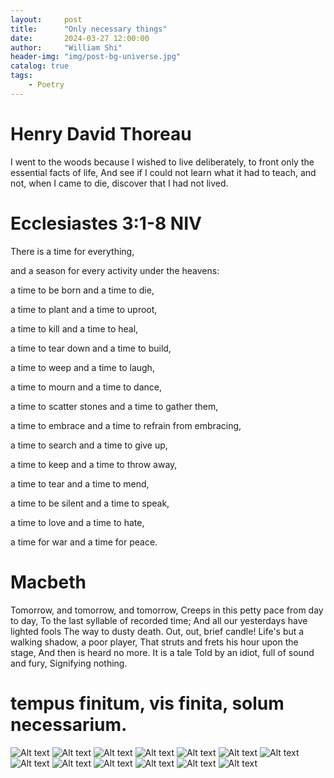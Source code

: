 ```yaml
---
layout:     post
title:      "Only necessary things"
date:       2024-03-27 12:00:00
author:     "William Shi"
header-img: "img/post-bg-universe.jpg"
catalog: true
tags:
    - Poetry
---
```

# Henry David Thoreau
I went to the woods because I wished to live deliberately,
to front only the essential facts of life,
And see if I could not learn what it had to teach,
and not, when I came to die, discover that I had not lived.


# Ecclesiastes 3:1-8 NIV

There is a time for everything, 

and a season for every activity under the heavens: 

a time to be born and a time to die, 

a time to plant and a time to uproot,

 a time to kill and a time to heal, 
 
 a time to tear down and a time to build, 
 
 a time to weep and a time to laugh, 
 
 a time to mourn and a time to dance, 
 
 a time to scatter stones and a time to gather them, 
 
 a time to embrace and a time to refrain from embracing, 
 
 a time to search and a time to give up,
 
  a time to keep and a time to throw away, 
  
  a time to tear and a time to mend, 
  
  a time to be silent and a time to speak,
  
   a time to love and a time to hate, 
   
   a time for war and a time for peace.


# Macbeth

Tomorrow, and tomorrow, and tomorrow,
Creeps in this petty pace from day to day,
To the last syllable of recorded time;
And all our yesterdays have lighted fools
The way to dusty death. Out, out, brief candle!
Life's but a walking shadow, a poor player,
That struts and frets his hour upon the stage,
And then is heard no more. It is a tale
Told by an idiot, full of sound and fury,
Signifying nothing.


# tempus finitum, vis finita, solum necessarium.

![Alt text](https://raw.githubusercontent.com/swl007007/swl007007.github.io/master/_posts/040524/Screenshot%202024-04-05%20181339.png "universe")
![Alt text](https://raw.githubusercontent.com/swl007007/swl007007.github.io/master/_posts/040524/Screenshot%202024-04-05%20181420.png "universe")
![Alt text](https://raw.githubusercontent.com/swl007007/swl007007.github.io/master/_posts/040524/Screenshot%202024-04-05%20181429.png "universe")
![Alt text](https://raw.githubusercontent.com/swl007007/swl007007.github.io/master/_posts/040524/Screenshot%202024-04-05%20181439.png "universe")
![Alt text](https://raw.githubusercontent.com/swl007007/swl007007.github.io/master/_posts/040524/Screenshot%202024-04-05%20181450.png "universe")
![Alt text](https://raw.githubusercontent.com/swl007007/swl007007.github.io/master/_posts/040524/Screenshot%202024-04-05%20181455.png "universe")
![Alt text](https://raw.githubusercontent.com/swl007007/swl007007.github.io/master/_posts/040524/Screenshot%202024-04-05%20181500.png "universe")
![Alt text](https://raw.githubusercontent.com/swl007007/swl007007.github.io/master/_posts/040524/Screenshot%202024-04-05%20181507.png "universe")
![Alt text](https://raw.githubusercontent.com/swl007007/swl007007.github.io/master/_posts/040524/Screenshot%202024-04-05%20181519.png "universe")
![Alt text](https://raw.githubusercontent.com/swl007007/swl007007.github.io/master/_posts/040524/Screenshot%202024-04-05%20181524.png "universe")
![Alt text](https://raw.githubusercontent.com/swl007007/swl007007.github.io/master/_posts/040524/Screenshot%202024-04-05%20181529.png "universe")
![Alt text](https://raw.githubusercontent.com/swl007007/swl007007.github.io/master/_posts/040524/Screenshot%202024-04-05%20181608.png "universe")
![Alt text](https://raw.githubusercontent.com/swl007007/swl007007.github.io/master/_posts/040524/Screenshot%202024-04-05%20181612.png "universe")



